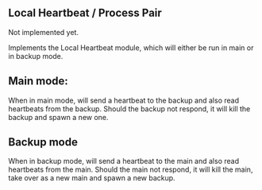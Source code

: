 Local Heartbeat / Process Pair
---
Not implemented yet.

Implements the Local Heartbeat module, which will either be run in main or in backup mode.

Main mode:
---
When in main mode, will send a heartbeat to the backup and also read heartbeats from the backup.
Should the backup not respond, it will kill the backup and spawn a new one.

Backup mode
---
When in backup mode, will send a heartbeat to the main and also read heartbeats from the main.
Should the main not respond, it will kill the main, take over as a new main and spawn a new backup.